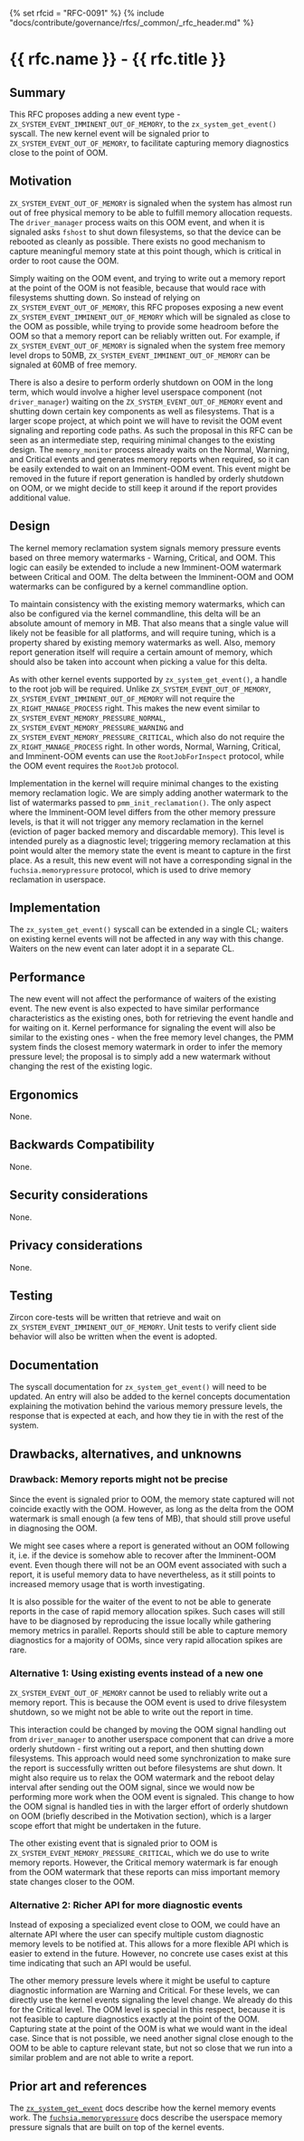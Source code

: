 {% set rfcid = "RFC-0091" %}
{% include "docs/contribute/governance/rfcs/_common/_rfc_header.md" %}
# {{ rfc.name }} - {{ rfc.title }}
<!-- *** DO NOT EDIT ABOVE THIS LINE -->

## Summary

This RFC proposes adding a new event type -
`ZX_SYSTEM_EVENT_IMMINENT_OUT_OF_MEMORY`, to the `zx_system_get_event()`
syscall.  The new kernel event will be signaled prior to
`ZX_SYSTEM_EVENT_OUT_OF_MEMORY`, to facilitate capturing memory diagnostics
close to the point of OOM.

## Motivation

`ZX_SYSTEM_EVENT_OUT_OF_MEMORY` is signaled when the system has almost run out
of free physical memory to be able to fulfill memory allocation requests. The
`driver_manager` process waits on this OOM event, and when it is signaled asks
`fshost` to shut down filesystems, so that the device can be rebooted as cleanly
as possible. There exists no good mechanism to capture meaningful memory state
at this point though, which is critical in order to root cause the OOM.

Simply waiting on the OOM event, and trying to write out a memory report at the
point of the OOM is not feasible, because that would race with filesystems
shutting down. So instead of relying on `ZX_SYSTEM_EVENT_OUT_OF_MEMORY`, this
RFC proposes exposing a new event `ZX_SYSTEM_EVENT_IMMINENT_OUT_OF_MEMORY` which
will be signaled as close to the OOM as possible, while trying to provide some
headroom before the OOM so that a memory report can be reliably written out. For
example, if `ZX_SYSTEM_EVENT_OUT_OF_MEMORY` is signaled when the system free
memory level drops to 50MB, `ZX_SYSTEM_EVENT_IMMINENT_OUT_OF_MEMORY` can be
signaled at 60MB of free memory.

There is also a desire to perform orderly shutdown on OOM in the long term,
which would involve a higher level userspace component (not `driver_manager`)
waiting on the `ZX_SYSTEM_EVENT_OUT_OF_MEMORY` event and shutting down certain
key components as well as filesystems. That is a larger scope project, at which
point we will have to revisit the OOM event signaling and reporting code paths.
As such the proposal in this RFC can be seen as an intermediate step, requiring
minimal changes to the existing design. The `memory_monitor` process already
waits on the Normal, Warning, and Critical events and generates memory reports
when required, so it can be easily extended to wait on an Imminent-OOM event.
This event might be removed in the future if report generation is handled by
orderly shutdown on OOM, or we might decide to still keep it around if the
report provides additional value.

## Design

The kernel memory reclamation system signals memory pressure events based on
three memory watermarks - Warning, Critical, and OOM. This logic can easily be
extended to include a new Imminent-OOM watermark between Critical and OOM. The
delta between the Imminent-OOM and OOM watermarks can be configured by a kernel
commandline option.

To maintain consistency with the existing memory watermarks, which can also be
configured via the kernel commandline, this delta will be an absolute amount of
memory in MB. That also means that a single value will likely not be feasible
for all platforms, and will require tuning, which is a property shared by
existing memory watermarks as well. Also, memory report generation itself will
require a certain amount of memory, which should also be taken into account when
picking a value for this delta.

As with other kernel events supported by `zx_system_get_event()`, a handle to
the root job will be required. Unlike `ZX_SYSTEM_EVENT_OUT_OF_MEMORY`,
`ZX_SYSTEM_EVENT_IMMINENT_OUT_OF_MEMORY` will not require the
`ZX_RIGHT_MANAGE_PROCESS` right. This makes the new event similar to
`ZX_SYSTEM_EVENT_MEMORY_PRESSURE_NORMAL`,
`ZX_SYSTEM_EVENT_MEMORY_PRESSURE_WARNING` and
`ZX_SYSTEM_EVENT_MEMORY_PRESSURE_CRITICAL`, which also do not require the
`ZX_RIGHT_MANAGE_PROCESS` right. In other words, Normal, Warning, Critical, and
Imminent-OOM events can use the `RootJobForInspect` protocol, while the OOM
event requires the `RootJob` protocol.

Implementation in the kernel will require minimal changes to the existing memory
reclamation logic.  We are simply adding another watermark to the list of
watermarks passed to `pmm_init_reclamation()`.  The only aspect where the
Imminent-OOM level differs from the other memory pressure levels, is that it
will not trigger any memory reclamation in the kernel (eviction of pager backed
memory and discardable memory). This level is intended purely as a diagnostic
level; triggering memory reclamation at this point would alter the memory state
the event is meant to capture in the first place. As a result, this new event
will not have a corresponding signal in the `fuchsia.memorypressure` protocol,
which is used to drive memory reclamation in userspace.

## Implementation

The `zx_system_get_event()` syscall can be extended in a single CL; waiters on
existing kernel events will not be affected in any way with this change. Waiters
on the new event can later adopt it in a separate CL.

## Performance

The new event will not affect the performance of waiters of the existing
event. The new event is also expected to have similar performance
characteristics as the existing ones, both for retrieving the event handle and
for waiting on it. Kernel performance for signaling the event will also be
similar to the existing ones - when the free memory level changes, the PMM
system finds the closest memory watermark in order to infer the memory pressure
level; the proposal is to simply add a new watermark without changing the rest
of the existing logic.

## Ergonomics

None.

## Backwards Compatibility

None.

## Security considerations

None.

## Privacy considerations

None.

## Testing

Zircon core-tests will be written that retrieve and wait on
`ZX_SYSTEM_EVENT_IMMINENT_OUT_OF_MEMORY`. Unit tests to verify client side
behavior will also be written when the event is adopted.

## Documentation

The syscall documentation for `zx_system_get_event()` will need to be updated.
An entry will also be added to the kernel concepts documentation explaining the
motivation behind the various memory pressure levels, the response that is
expected at each, and how they tie in with the rest of the system.

## Drawbacks, alternatives, and unknowns

### Drawback: Memory reports might not be precise

Since the event is signaled prior to OOM, the memory state captured will not
coincide exactly with the OOM. However, as long as the delta from the OOM
watermark is small enough (a few tens of MB), that should still prove useful in
diagnosing the OOM.

We might see cases where a report is generated without an OOM following it,
i.e. if the device is somehow able to recover after the Imminent-OOM event. Even
though there will not be an OOM event associated with such a report, it is
useful memory data to have nevertheless, as it still points to increased memory
usage that is worth investigating.

It is also possible for the waiter of the event to not be able to generate
reports in the case of rapid memory allocation spikes. Such cases will still
have to be diagnosed by reproducing the issue locally while gathering memory
metrics in parallel. Reports should still be able to capture memory diagnostics
for a majority of OOMs, since very rapid allocation spikes are rare.

### Alternative 1: Using existing events instead of a new one

`ZX_SYSTEM_EVENT_OUT_OF_MEMORY` cannot be used to reliably write out a memory
report. This is because the OOM event is used to drive filesystem shutdown, so
we might not be able to write out the report in time.

This interaction could be changed by moving the OOM signal handling out from
`driver_manager` to another userspace component that can drive a more orderly
shutdown - first writing out a report, and then shutting down filesystems. This
approach would need some synchronization to make sure the report is successfully
written out before filesystems are shut down. It might also require us to relax
the OOM watermark and the reboot delay interval after sending out the OOM
signal, since we would now be performing more work when the OOM event is
signaled. This change to how the OOM signal is handled ties in with the larger
effort of orderly shutdown on OOM (briefly described in the Motivation section),
which is a larger scope effort that might be undertaken in the future.

The other existing event that is signaled prior to OOM is
`ZX_SYSTEM_EVENT_MEMORY_PRESSURE_CRITICAL`, which we do use to write memory
reports. However, the Critical memory watermark is far enough from the OOM
watermark that these reports can miss important memory state changes closer to
the OOM.

### Alternative 2: Richer API for more diagnostic events

Instead of exposing a specialized event close to OOM, we could have an alternate
API where the user can specify multiple custom diagnostic memory levels to be
notified at.  This allows for a more flexible API which is easier to extend in
the future.  However, no concrete use cases exist at this time indicating that
such an API would be useful.

The other memory pressure levels where it might be useful to capture diagnostic
information are Warning and Critical. For these levels, we can directly use the
kernel events signaling the level change. We already do this for the Critical
level. The OOM level is special in this respect, because it is not feasible to
capture diagnostics exactly at the point of the OOM. Capturing state at the
point of the OOM is what we would want in the ideal case. Since that is not
possible, we need another signal close enough to the OOM to be able to capture
relevant state, but not so close that we run into a similar problem and are not
able to write a report.

## Prior art and references

The [`zx_system_get_event`](/docs/reference/syscalls/system_get_event.md)
docs describe how the kernel memory events work. The
[`fuchsia.memorypressure`](https://fuchsia.dev/reference/fidl/fuchsia.memorypressure)
docs describe the userspace memory pressure signals that are built on top of the
kernel events.

